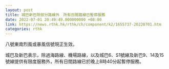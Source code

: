 ```yaml
---
layout: post
title: 城巴新巴除部分路線外　所有日間路線已暫停服務
date: 2022-07-01 20:49:49.000000000 +08:00
link: https://news.rthk.hk/rthk/ch/component/k2/1655737-20220701.htm
categories: rthk
---
```


八號東南烈風或暴風信號現正生效。

城巴及新巴表示，除過海路線、機場路線，以及城巴6、S1號線及新巴9、14及15號線提供有限度服務外，所有日間路線已於晚上8時40分起暫停服務。
